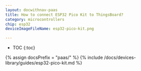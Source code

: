 ```yaml
---
layout: docwithnav-paas
title: How to connect ESP32 Pico Kit to ThingsBoard?
category: microcontrollers
chip: esp32
deviceImageFileName: esp32-pico-kit.png

---
```


* TOC
{:toc}

{% assign docsPrefix = "paas/" %}
{% include /docs/devices-library/guides/esp32-pico-kit.md %}